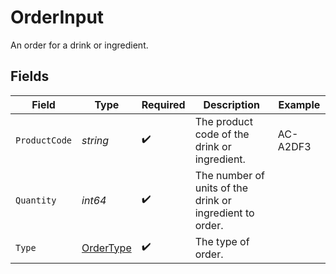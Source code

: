 # OrderInput

An order for a drink or ingredient.


## Fields

| Field                                                    | Type                                                     | Required                                                 | Description                                              | Example                                                  |
| -------------------------------------------------------- | -------------------------------------------------------- | -------------------------------------------------------- | -------------------------------------------------------- | -------------------------------------------------------- |
| `ProductCode`                                            | *string*                                                 | :heavy_check_mark:                                       | The product code of the drink or ingredient.             | AC-A2DF3                                                 |
| `Quantity`                                               | *int64*                                                  | :heavy_check_mark:                                       | The number of units of the drink or ingredient to order. |                                                          |
| `Type`                                                   | [OrderType](../../models/shared/ordertype.md)            | :heavy_check_mark:                                       | The type of order.                                       |                                                          |